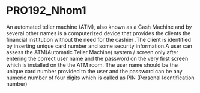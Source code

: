 # PRO192_Nhom1
An automated teller machine (ATM), also known as a Cash Machine and by several
other names is a computerized device that provides the clients the financial institution
without the need for the cashier .The client is identified by inserting unique card number
and some security information.A user can assess the ATM(Automatic Teller Machine)
system / screen only after entering the correct user name and the password on the very
first screen which is installed on the the ATM room.
The user name should be the unique card number provided to the user and the password
can be any numeric number of four digits which is called as PIN (Personal Identification
number)
